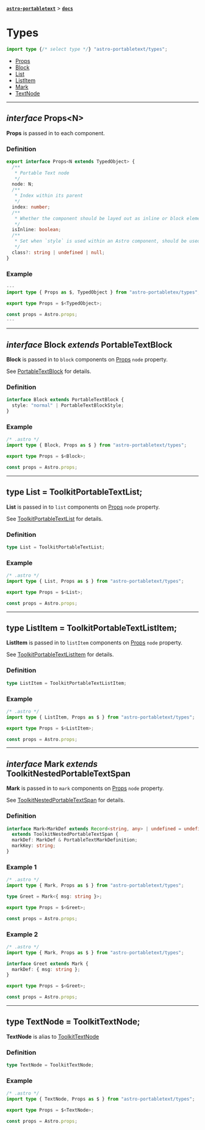 [**`astro-portabletext`**](../README.md) > [**`docs`**](README.md)

# Types

```ts
import type {/* select type */} "astro-portabletext/types";
```

- [Props](#interface-propsn)
- [Block](#interface-block-extends-portabletextblock)
- [List](#type-list--toolkitportabletextlist)
- [ListItem](#type-listitem--toolkitportabletextlistitem)
- [Mark](#interface-mark-extends-toolkitnestedportabletextspan)
- [TextNode](#type-textnode--toolkittextnode)

---

## _interface_ Props\<N\>

**Props** is passed in to each component.

### Definition

```ts
export interface Props<N extends TypedObject> {
  /**
   * Portable Text node
   */
  node: N;
  /**
   * Index within its parent
   */
  index: number;
  /**
   * Whether the component should be layed out as inline or block element
   */
  isInline: boolean;
  /**
   * Set when `style` is used within an Astro component, should be used when defined.
   */
  class?: string | undefined | null;
}
```

### Example

```ts
---
import type { Props as $, TypedObject } from "astro-portabletex/types";

export type Props = $<TypedObject>;

const props = Astro.props;
---
```

---

## _interface_ Block _extends_ PortableTextBlock

**Block** is passed in to `block` components on [Props](#interface-propsn) `node` property.

See [PortableTextBlock](https://portabletext.github.io/types/interfaces/PortableTextBlock.html) for details.

### Definition

```ts
interface Block extends PortableTextBlock {
  style: "normal" | PortableTextBlockStyle;
}
```

### Example

```ts
/* .astro */
import type { Block, Props as $ } from "astro-portabletext/types";

export type Props = $<Block>;

const props = Astro.props;
```

---

## type List = ToolkitPortableTextList;

**List** is passed in to `list` components on [Props](#interface-propsn) `node` property.

See [ToolkitPortableTextList](https://portabletext.github.io/toolkit/modules.html#ToolkitPortableTextList) for details.

### Definition

```ts
type List = ToolkitPortableTextList;
```

### Example

```ts
/* .astro */
import type { List, Props as $ } from "astro-portabletext/types";

export type Props = $<List>;

const props = Astro.props;
```

---

## type ListItem = ToolkitPortableTextListItem;

**ListItem** is passed in to `listItem` components on [Props](#interface-propsn) `node` property.

See [ToolkitPortableTextListItem](https://portabletext.github.io/toolkit/interfaces/ToolkitPortableTextListItem.html) for details.

### Definition

```ts
type ListItem = ToolkitPortableTextListItem;
```

### Example

```ts
/* .astro */
import type { ListItem, Props as $ } from "astro-portabletext/types";

export type Props = $<ListItem>;

const props = Astro.props;
```

---

## _interface_ Mark _extends_ ToolkitNestedPortableTextSpan

**Mark** is passed in to `mark` components on [Props](#interface-propsn) `node` property.

See [ToolkitNestedPortableTextSpan](https://portabletext.github.io/toolkit/interfaces/ToolkitNestedPortableTextSpan.html) for details.

### Definition

```ts
interface Mark<MarkDef extends Record<string, any> | undefined = undefined>
  extends ToolkitNestedPortableTextSpan {
  markDef: MarkDef & PortableTextMarkDefinition;
  markKey: string;
}
```

### Example 1

```ts
/* .astro */
import type { Mark, Props as $ } from "astro-portabletext/types";

type Greet = Mark<{ msg: string }>;

export type Props = $<Greet>;

const props = Astro.props;
```

### Example 2

```ts
/* .astro */
import type { Mark, Props as $ } from "astro-portabletext/types";

interface Greet extends Mark {
  markDef: { msg: string };
}

export type Props = $<Greet>;

const props = Astro.props;
```

---

## type TextNode = ToolkitTextNode;

**TextNode** is alias to [ToolkitTextNode](https://portabletext.github.io/toolkit/interfaces/ToolkitTextNode.html)

### Definition

```ts
type TextNode = ToolkitTextNode;
```

### Example

```ts
/* .astro */
import type { TextNode, Props as $ } from "astro-portabletext/types";

export type Props = $<TextNode>;

const props = Astro.props;
```
